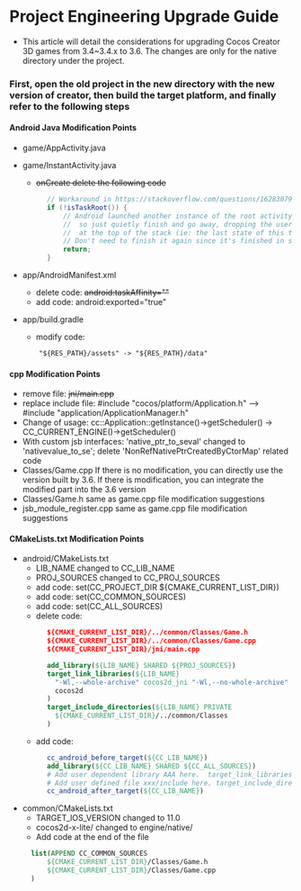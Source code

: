 # Project Engineering Upgrade Guide

 - This article will detail the considerations for upgrading Cocos Creator 3D games from 3.4~3.4.x to 3.6. The changes are only for the native directory under the project.

### First, open the old project in the new directory with the new version of creator, then build the target platform, and finally refer to the following steps

#### Android Java Modification Points
  
  - game/AppActivity.java
  - game/InstantActivity.java
    - ~~onCreate delete the following code~~
    ```java
          // Workaround in https://stackoverflow.com/questions/16283079/re-launch-of-activity-on-home-button-but-only-the-first-time/16447508
          if (!isTaskRoot()) {
              // Android launched another instance of the root activity into an existing task
              //  so just quietly finish and go away, dropping the user back into the activity
              //  at the top of the stack (ie: the last state of this task)
              // Don't need to finish it again since it's finished in super.onCreate .
              return;
          }
    ```

  - app/AndroidManifest.xml
    - delete code: ~~android:taskAffinity=""~~
    - add code: android:exported="true"

  - app/build.gradle 
    - modify code: 
    ``` html
        "${RES_PATH}/assets" -> "${RES_PATH}/data"
    ``` 

#### cpp Modification Points
  - remove file: ~~jni/main.cpp~~
  - replace include file:  #include "cocos/platform/Application.h" —> #include "application/ApplicationManager.h"
  - Change of usage: cc::Application::getInstance()->getScheduler() -> CC_CURRENT_ENGINE()->getScheduler()
  - With custom jsb interfaces: 'native_ptr_to_seval' changed to 'nativevalue_to_se';  delete 'NonRefNativePtrCreatedByCtorMap' related code
  - Classes/Game.cpp If there is no modification, you can directly use the version built by 3.6. If there is modification, you can integrate the modified part into the 3.6 version
  - Classes/Game.h  same as game.cpp file modification suggestions
  - jsb_module_register.cpp   same as game.cpp file modification suggestions


#### CMakeLists.txt Modification Points

   - android/CMakeLists.txt
     - LIB_NAME changed to CC_LIB_NAME
     - PROJ_SOURCES changed to CC_PROJ_SOURCES
     - add code: set(CC_PROJECT_DIR ${CMAKE_CURRENT_LIST_DIR})
     - add code: set(CC_COMMON_SOURCES)
     - add code: set(CC_ALL_SOURCES)
     - delete code: 
      ```cmake
            ${CMAKE_CURRENT_LIST_DIR}/../common/Classes/Game.h
            ${CMAKE_CURRENT_LIST_DIR}/../common/Classes/Game.cpp
            ${CMAKE_CURRENT_LIST_DIR}/jni/main.cpp

            add_library(${LIB_NAME} SHARED ${PROJ_SOURCES})
            target_link_libraries(${LIB_NAME}
              "-Wl,--whole-archive" cocos2d_jni "-Wl,--no-whole-archive"
              cocos2d
            )
            target_include_directories(${LIB_NAME} PRIVATE
              ${CMAKE_CURRENT_LIST_DIR}/../common/Classes
            )
      ``` 
     - add code:
      ```cmake
            cc_android_before_target(${CC_LIB_NAME})
            add_library(${CC_LIB_NAME} SHARED ${CC_ALL_SOURCES})
            # Add user dependent library AAA here.  target_link_libraries(${CC_LIB_NAME} AAA)
            # Add user defined file xxx/include here. target_include_directories(${CC_LIB_NAME} PRIVATE ${CMAKE_CURRENT_LIST_DIR}/../common/Classes/xxx/include)
            cc_android_after_target(${CC_LIB_NAME})
      ``` 
   - common/CMakeLists.txt
     - TARGET_IOS_VERSION changed to 11.0
     - cocos2d-x-lite/ changed to engine/native/
     - Add code at the end of the file
      ```cmake
        list(APPEND CC_COMMON_SOURCES
            ${CMAKE_CURRENT_LIST_DIR}/Classes/Game.h
            ${CMAKE_CURRENT_LIST_DIR}/Classes/Game.cpp
        )
      ``` 